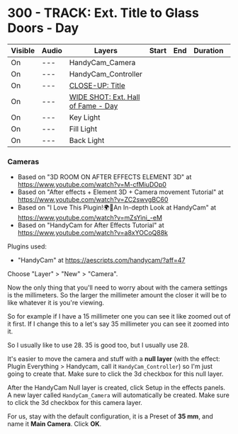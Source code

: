 # 300 - TRACK: Ext. Title to Glass Doors - Day

| Visible| Audio | Layers | Start | End | Duration | 2/3D |
| --- | --- | --- | --- | --- | --- | --- |
| On | --- | HandyCam_Camera | | | | 3D |
| On | --- | HandyCam_Controller | | | | 3D |
| On | --- | [CLOSE-UP: Title](../100/README.md) | | | | 3D |
| On | --- | [WIDE SHOT: Ext. Hall of Fame - Day](../200/README.md) | | | | 3D |
| On | --- | Key Light | | | | 2D |
| On | --- | Fill Light | | | | 2D |
| On | --- | Back Light | | | | 2D |

### Cameras

- Based on "3D ROOM ON AFTER EFFECTS ELEMENT 3D" at https://www.youtube.com/watch?v=M-cfMiuDOp0
- Based on "After effects + Element 3D + Camera movement Tutorial" at https://www.youtube.com/watch?v=ZC2swvgBC60
- Based on "I Love This Plugin!🌍💖An In-depth Look at HandyCam" at https://www.youtube.com/watch?v=mZsYini_-eM
- Based on "HandyCam for After Effects Tutorial" at https://www.youtube.com/watch?v=a8xYOCoQ88k

Plugins used:

- "HandyCam" at https://aescripts.com/handycam/?aff=47

Choose "Layer" > "New" > "Camera".

Now the only thing that you'll need to worry about with the camera settings is the millimeters. So the larger the millimeter amount the closer it will be to like whatever it is you're viewing.

So for example if I have a 15 millimeter one you can see it like zoomed out of it first. If I change this to a let's say 35 millimeter you can see it zoomed into it. 

So I usually like to use 28. 35 is good too, but I usually use 28. 

It's easier to move the camera and stuff with a **null layer** (with the effect: Plugin Everything > Handycam, call it ```HandyCam_Controller```) so I'm just going to create that. Make sure to click the 3d checkbox for this null layer.

After the HandyCam Null layer is created, click Setup in the effects panels. A new layer called ```HandyCam_Camera``` will automatically be created. Make sure to click the 3d checkbox for this camera layer.

For us, stay with the default configuration, it is a Preset of **35 mm**, and name it **Main Camera**. Click **OK**.

